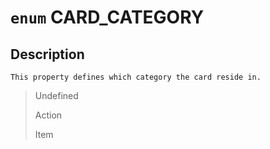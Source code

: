 # `enum` CARD_CATEGORY

## Description
```
This property defines which category the card reside in.
```

> Undefined
>
> Action
>
> Item